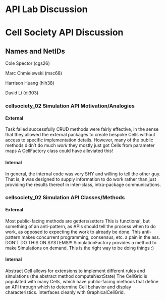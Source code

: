 # API Lab Discussion
# Cell Society API Discussion

## Names and NetIDs

Cole Spector (cgs26)

Marc Chmielewski (msc68)

Harrison Huang (hlh38)

David Li (dl303)


### cellsociety_02 Simulation API Motivation/Analogies

#### External
Task failed successfully
CRUD methods were fairly effective, in the sense that they allowed the external packages to create bespoke Cells without access to specific implementation details.
However, many of the public methods didn’t do much *work* they mostly just got Cells from parameter maps
A CellFactory class could have alleviated this!

#### Internal
In general, the internal code was very SHY and willing to tell the other guy. That is, it was designed to supply information to do work rather than just providing the results thereof in inter-class, intra-package communications.


### cellsociety_02 Simulation API Classes/Methods

#### External
Most public-facing methods are getters/setters
This is functional, but something of an anti-pattern, as APIs should tell the process when to do work, as opposed to expecting the work to already be done.
This anti-pattern makes concurrent programming, consensus, etc. a pain in the ass. DON’T DO THIS ON SYSTEMS!!!
SimulationFactory provides a method to make Simulations on demand.
This is the right way to be doing things :)

#### Internal
Abstract Cell allows for extensions to implement different rules and simulations (the abstract method computeNextState)
The CellGrid is populated with many Cells, which have public-facing methods that define an API through which to determine Cell behavior and display characteristics.
Interfaces cleanly with GraphicalCellGrid.

